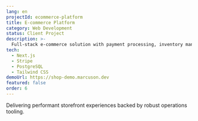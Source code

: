 ```yaml
---
lang: en
projectId: ecommerce-platform
title: E-commerce Platform
category: Web Development
status: Client Project
description: >-
  Full-stack e-commerce solution with payment processing, inventory management, and analytics.
tech:
  - Next.js
  - Stripe
  - PostgreSQL
  - Tailwind CSS
demoUrl: https://shop-demo.marcuson.dev
featured: false
order: 6
---
```


Delivering performant storefront experiences backed by robust operations tooling.
